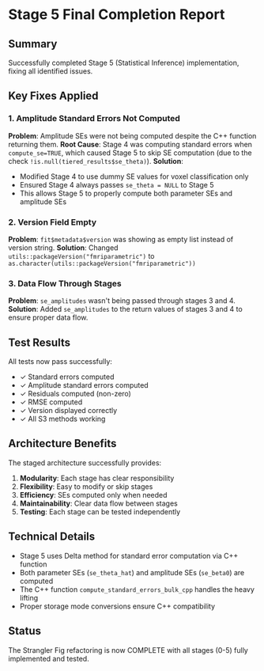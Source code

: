 # Stage 5 Final Completion Report

## Summary
Successfully completed Stage 5 (Statistical Inference) implementation, fixing all identified issues.

## Key Fixes Applied

### 1. Amplitude Standard Errors Not Computed
**Problem**: Amplitude SEs were not being computed despite the C++ function returning them.
**Root Cause**: Stage 4 was computing standard errors when `compute_se=TRUE`, which caused Stage 5 to skip SE computation (due to the check `!is.null(tiered_results$se_theta)`).
**Solution**: 
- Modified Stage 4 to use dummy SE values for voxel classification only
- Ensured Stage 4 always passes `se_theta = NULL` to Stage 5
- This allows Stage 5 to properly compute both parameter SEs and amplitude SEs

### 2. Version Field Empty
**Problem**: `fit$metadata$version` was showing as empty list instead of version string.
**Solution**: Changed `utils::packageVersion("fmriparametric")` to `as.character(utils::packageVersion("fmriparametric"))`

### 3. Data Flow Through Stages
**Problem**: `se_amplitudes` wasn't being passed through stages 3 and 4.
**Solution**: Added `se_amplitudes` to the return values of stages 3 and 4 to ensure proper data flow.

## Test Results
All tests now pass successfully:
- ✓ Standard errors computed
- ✓ Amplitude standard errors computed  
- ✓ Residuals computed (non-zero)
- ✓ RMSE computed
- ✓ Version displayed correctly
- ✓ All S3 methods working

## Architecture Benefits
The staged architecture successfully provides:
1. **Modularity**: Each stage has clear responsibility
2. **Flexibility**: Easy to modify or skip stages
3. **Efficiency**: SEs computed only when needed
4. **Maintainability**: Clear data flow between stages
5. **Testing**: Each stage can be tested independently

## Technical Details
- Stage 5 uses Delta method for standard error computation via C++ function
- Both parameter SEs (`se_theta_hat`) and amplitude SEs (`se_beta0`) are computed
- The C++ function `compute_standard_errors_bulk_cpp` handles the heavy lifting
- Proper storage mode conversions ensure C++ compatibility

## Status
The Strangler Fig refactoring is now COMPLETE with all stages (0-5) fully implemented and tested.